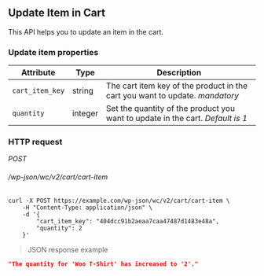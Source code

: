 ## Update Item in Cart ##

This API helps you to update an item in the cart.

### Update item properties ###

| Attribute       | Type    | Description       |
| --------------- | ------- | ----------------- |
| `cart_item_key` | string  | The cart item key of the product in the cart you want to update. <i class="label label-info">mandatory</i> |
| `quantity`      | integer | Set the quantity of the product you want to update in the cart. <i class="label label-info">Default is 1</i> |

### HTTP request ###

<div class="api-endpoint">
	<div class="endpoint-data">
		<i class="label label-post">POST</i>
		<h6>/wp-json/wc/v2/cart/cart-item</h6>
	</div>
</div>

```shell
curl -X POST https://example.com/wp-json/wc/v2/cart/cart-item \
	-H "Content-Type: application/json" \
	-d '{
		"cart_item_key": "404dcc91b2aeaa7caa47487d1483e48a",
		"quantity": 2
	}'
```

> JSON response example

```json
"The quantity for 'Woo T-Shirt' has increased to '2'."
```
